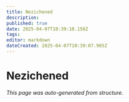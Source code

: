 ```yaml
---
title: Nezichened
description: 
published: true
date: 2025-04-07T10:39:10.156Z
tags: 
editor: markdown
dateCreated: 2025-04-07T10:39:07.965Z
---
```


# Nezichened

*This page was auto-generated from structure.*